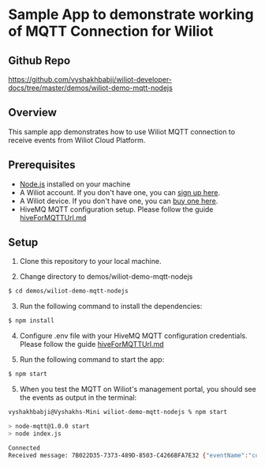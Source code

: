 # Sample App to demonstrate working of MQTT Connection for Wiliot

## Github Repo

https://github.com/vyshakhbabji/wiliot-developer-docs/tree/master/demos/wiliot-demo-mqtt-nodejs

## Overview

This sample app demonstrates how to use Wiliot MQTT connection to receive events from Wiliot Cloud Platform.

## Prerequisites

- [Node.js](https://nodejs.org/en/download/) installed on your machine
- A Wiliot account. If you don't have one, you can [sign up here](https://wiliot.com/).
- A Wiliot device. If you don't have one, you can [buy one here](https://wiliot.com/).
- HiveMQ MQTT configuration setup. Please follow the guide [hiveForMQTTUrl.md](/mqtt/hiveForMQTTUrl.md)

## Setup

1. Clone this repository to your local machine.

2. Change directory to demos/wiliot-demo-mqtt-nodejs

```bash
$ cd demos/wiliot-demo-mqtt-nodejs
```

3. Run the following command to install the dependencies:

```bash
$ npm install
```

4. Configure .env file with your HiveMQ MQTT configuration credentials. Please follow the guide [hiveForMQTTUrl.md](/mqtt/hiveForMQTTUrl.md)



4. Run the following command to start the app:

```bash
$ npm start
```

5. When you test the MQTT on Wiliot's management portal, you should see the events as output in the terminal:

```sh
vyshakhbabji@Vyshakhs-Mini wiliot-demo-mqtt-nodejs % npm start

> node-mqtt@1.0.0 start
> node index.js

Connected
Received message: 7B022D35-7373-489D-8503-C4266BFA7E32 {"eventName":"connectivity","value":"0","startTime":"1676000191728","endTime":"0","ownerId":"607737204301","createdOn":"1676000191986","assetId":"7B022D35-7373-489D-8503-C4266BFA7E32","categoryID":"12","confidence":"1.00","keySet":"[(key:connectivity,value:0)]"}
```
